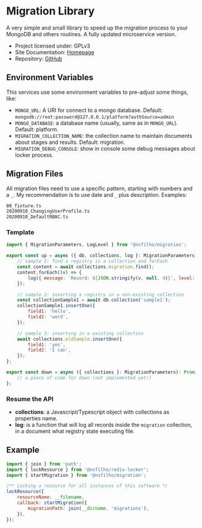 # Migration Library

A very simple and small library to speed up the migration process to your MongoDB and
others routines. A fully updated microservice version.

-   Project licensed under: GPLv3
-   Site Documentation: [Homepage](https://nsfilho.github.io/migration/index.html)
-   Repository: [GitHub](https://github.com/nsfilho/migration.git)

## Environment Variables

This services use some environment variables to pre-adjust some things, like:

-   `MONGO_URL`: A URI for connect to a mongo database. Default: `mongodb://root:password@127.0.0.1/platform?authSource=admin`
-   `MONGO_DATABASE`: a database name (usually, same as in `MONGO_URL`). Default: platform.
-   `MIGRATION_COLLECTION_NAME`: the collection name to maintain documents about stages and results. Default: migration.
-   `MIGRATION_DEBUG_CONSOLE`: show in console some debug messages about locker process.

## Migration Files

All migration files need to use a specific pattern, starting with numbers and a `_`. My recommendation is to use date and `_` plus description. Examples:

```txt
00_fixture.ts
20200910_ChangingUserProfile.ts
20200910_DefaultRBAC.ts
```

### Template

```javascript
import { MigrationParameters, LogLevel } from '@nsfilho/migration';

export const up = async ({ db, collections, log }: MigrationParameters): Promise<void> => {
    // sample 1: find a registry in a collection and forEach
    const content = await collections.migration.find();
    content.forEach((v) => {
        log({ message: `Record: ${JSON.stringify(v, null, 4)}`, level: LogLevel.normal });
    });

    // sample 2: inserting a registry in a non-existing collection
    const collectionSample1 = await db.collection('sample1');
    collectionSample1.insertOne({
        field1: 'hello',
        field2: 'word',
    });

    // sample 3: inserting in a existing collection
    await collections.oldSample.insertOne({
        field1: 'yes',
        field2: 'I can',
    });
};

export const down = async ({ collections }: MigrationParameters): Promise<void> => {
    // a piece of code for down (not implemented yet!)
};
```

### Resume the API

-   **collections**: a Javascript/Typescript object with collections as properties name.
-   **log**: is a function that will log all records inside the `migration` collection, in a document what registry state executing file.

## Example

```javascript
import { join } from 'path';
import { lockResource } from '@nsfilho/redis-locker';
import { startMigration } from '@nsfilho/migration';

/** Locking a resource for all instances of this software */
lockResource({
    resourceName: __filename,
    callback: startMigration({
        migrationPath: join(__dirname, 'migrations'),
    }),
});
```
